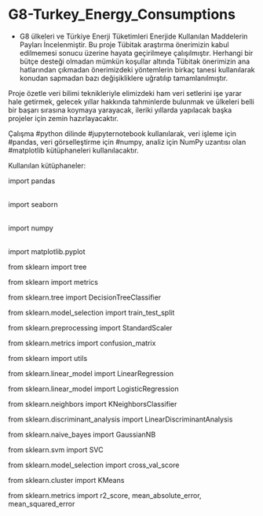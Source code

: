 # G8-Turkey_Energy_Consumptions
- G8 ülkeleri ve Türkiye Enerji Tüketimleri Enerjide Kullanılan Maddelerin Payları İncelenmiştir.
Bu proje Tübitak araştırma önerimizin kabul edilmemesi sonucu üzerine hayata geçirilmeye çalışılmıştır.
Herhangi bir bütçe desteği olmadan mümkün koşullar altında Tübitak önerimizin ana hatlarından çıkmadan önerimizdeki yöntemlerin birkaç tanesi kullanılarak konudan sapmadan bazı değişikliklere uğratılıp tamamlanılmıştır.


Proje özetle veri bilimi teknikleriyle elimizdeki ham veri setlerini işe yarar hale getirmek, gelecek yıllar hakkında tahminlerde bulunmak ve ülkeleri belli bir başarı sırasına koymaya yarayacak, ileriki yıllarda yapılacak başka projeler için zemin hazırlayacaktır.

Çalışma #python dilinde #jupyternotebook kullanılarak, veri işleme için #pandas, veri görselleştirme için #numpy, analiz için NumPy uzantısı olan #matplotlib kütüphaneleri kullanılacaktır.

Kullanılan kütüphaneler:

import pandas <p>          
import seaborn <p>      
import numpy <p>     
import matplotlib.pyplot   <p>
from sklearn                        import tree <p>
from sklearn                        import metrics <p>
from sklearn.tree                   import DecisionTreeClassifier  <p>
from sklearn.model_selection        import train_test_split <p>
from sklearn.preprocessing          import StandardScaler <p>
from sklearn.metrics                import confusion_matrix <p>
from sklearn                        import utils <p>
from sklearn.linear_model           import LinearRegression <p>
from sklearn.linear_model           import LogisticRegression <p>
from sklearn.neighbors              import KNeighborsClassifier <p>
from sklearn.discriminant_analysis  import LinearDiscriminantAnalysis <p>
from sklearn.naive_bayes            import GaussianNB <p>
from sklearn.svm                    import SVC <p>
from sklearn.model_selection        import cross_val_score <p>
from sklearn.cluster                import KMeans <p>
from sklearn.metrics                import r2_score, mean_absolute_error, mean_squared_error <p>
